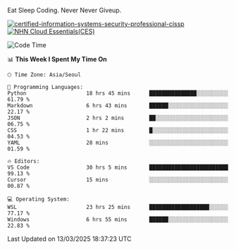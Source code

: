 Eat Sleep Coding.
Never Never Giveup.

[![certified-information-systems-security-professional-cissp](https://github.com/user-attachments/assets/d259884f-7f9a-4d80-a663-6968ead7464a)](https://www.credly.com/badges/f394a010-85a0-450b-9136-8043af01d71c/public_url)
[![NHN Cloud Essentials(CES)](https://github.com/user-attachments/assets/f405dcae-c923-424d-927f-e993bac10fa9)](https://www.nhncloud.com/kr/edu/certification/search)


<!--START_SECTION:waka-->
![Code Time](http://img.shields.io/badge/Code%20Time-3%2C968%20hrs%2040%20mins-blue)

📊 **This Week I Spent My Time On** 

```text
🕑︎ Time Zone: Asia/Seoul

💬 Programming Languages: 
Python                   18 hrs 45 mins      ███████████████░░░░░░░░░░   61.79 % 
Markdown                 6 hrs 43 mins       ██████░░░░░░░░░░░░░░░░░░░   22.17 % 
JSON                     2 hrs 2 mins        ██░░░░░░░░░░░░░░░░░░░░░░░   06.75 % 
CSS                      1 hr 22 mins        █░░░░░░░░░░░░░░░░░░░░░░░░   04.53 % 
YAML                     28 mins             ░░░░░░░░░░░░░░░░░░░░░░░░░   01.59 % 

🔥 Editors: 
VS Code                  30 hrs 5 mins       █████████████████████████   99.13 % 
Cursor                   15 mins             ░░░░░░░░░░░░░░░░░░░░░░░░░   00.87 % 

💻 Operating System: 
WSL                      23 hrs 25 mins      ███████████████████░░░░░░   77.17 % 
Windows                  6 hrs 55 mins       ██████░░░░░░░░░░░░░░░░░░░   22.83 % 
```


 Last Updated on 13/03/2025 18:37:23 UTC
<!--END_SECTION:waka-->
